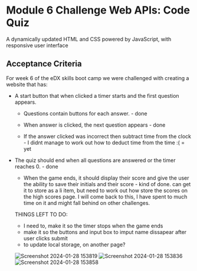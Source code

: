 # Module 6 Challenge Web APIs: Code Quiz

A dynamically updated HTML and CSS powered by JavaScript, with responsive user interface

## Acceptance Criteria

For week 6 of the eDX skills boot camp we were challenged with creating a website that has:

* A start button that when clicked a timer starts and the first question appears.
 
  * Questions contain buttons for each answer. - done
    
  * When answer is clicked, the next question appears - done
    
  * If the answer clicked was incorrect then subtract time from the clock - I didnt manage to work out how to deduct time from the time :( = yet

* The quiz should end when all questions are answered or the timer reaches 0. - done

  * When the game ends, it should display their score and give the user the ability to save their initials and their score - kind of done. can get it to store as a li item, but need to work out how store the scores on the high scores page. I will come back to this, I have spent to much time on it and might fall behind on other challenges.

  THINGS LEFT TO DO:

  - I need to, make it so the timer stops when the game ends
  - make it so the buttons and input box to imput name dissapear after user clicks submit
  - to update local storage, on another page?

  ![Screenshot 2024-01-28 153819](https://github.com/Tezeroth/TimedQuiz/assets/64762171/2cc482eb-4683-42d7-88b2-4440750e5a8b)
  ![Screenshot 2024-01-28 153836](https://github.com/Tezeroth/TimedQuiz/assets/64762171/60edda08-0a57-4429-907a-9c9150f0c16c)
  ![Screenshot 2024-01-28 153858](https://github.com/Tezeroth/TimedQuiz/assets/64762171/9972a240-21ae-4767-b4fb-5a3e2ea7c625)


